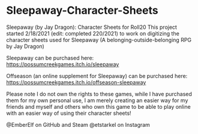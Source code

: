 # Sleepaway-Character-Sheets
Sleepaway (by Jay Dragon): Character Sheets for Roll20
This project started 2/18/2021 (edit: completed 220/2021) to work on digitizing the character sheets used for Sleepaway (A belonging-outside-belonging RPG by Jay Dragon)

Sleepaway can be purchased here: https://possumcreekgames.itch.io/sleepaway

Offseason (an online supplement for Sleepaway) can be purchased here: https://possumcreekgames.itch.io/offseason-sleepaway

Please note I do not own the rights to these games, while I have purchased them for my own personal use, I am merely creating an easier way for my friends and myself and others who own this game to be able to play online with an easier way of using their character sheets!

@EmberElf on GitHub and Steam
@etstarkel on Instagram
